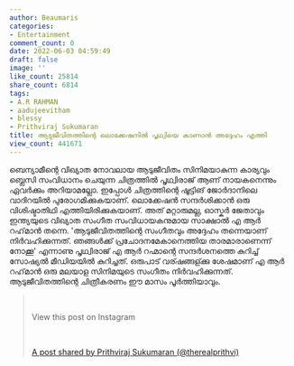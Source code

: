 ```yaml
---
author: Beaumaris
categories:
- Entertainment
comment_count: 0
date: 2022-06-03 04:59:49
draft: false
image: ''
like_count: 25814
share_count: 6814
tags:
- A.R RAHMAN
- aadujeevitham
- blessy
- Prithviraj Sukumaran
title: ആടുജീവിതത്തിന്റെ ലൊക്കേഷനിൽ പൃഥ്വിയെ കാണാൻ അദ്ദേഹം എത്തി
view_count: 441671
---
```


ബെന്യാമീന്റെ വിഖ്യാത നോവലായ ആടുജീവിതം സിനിമയാകുന്ന കാര്യവും ബ്ലെസി സംവിധാനം ചെയുന്ന ചിത്രത്തിൽ പൃഥ്വിരാജ് ആണ് നായകനെന്നും ഏവർക്കും അറിയാമല്ലോ. ഇപ്പോൾ ചിത്രത്തിന്റെ ഷൂട്ടിങ് ജോർദാനിലെ വാദിറയിൽ പുരോഗമിക്കുകയാണ്. ലൊക്കേഷൻ സന്ദർശിക്കാൻ ഒരു വിശിഷ്ടാതിഥി എത്തിയിരിക്കുകയാണ്. അത് മറ്റാരുമല്ല, ഓസ്കർ ജേതാവും ഇന്ത്യയുടെ വിഖ്യാത സംഗീത സംവിധായകനുമായ സാക്ഷാൽ എ ആർ റഹ്‌മാൻ തന്നെ. 'ആടുജീവിതത്തിന്റെ സംഗീതവും അദ്ദേഹം തന്നെയാണ് നിർവഹിക്കുന്നത്. ഞങ്ങൾക്ക് പ്രചോദനമേകാനെത്തിയ താരമാരാണെന്ന് നോക്കൂ' എന്നാണു പൃഥ്വിരാജ് എ ആർ റഹ്മാന്റെ സന്ദർശനത്തെ കുറിച്ച് സോഷ്യൽ മീഡിയയിൽ കുറിച്ചത്. ഒരുപാട് വര്ഷങ്ങള്ക്കു ശേഷമാണ് എ ആർ റഹ്‌മാൻ ഒരു മലയാള സിനിമയുടെ സംഗീതം നിർവഹിക്കുന്നത്. ആടുജീവിതത്തിന്റെ ചിത്രീകരണം ഈ മാസം പൂർത്തിയാവും. &nbsp; 

> &nbsp; 
> 
> View this post on Instagram
> 
> &nbsp; 
> 
> [A post shared by Prithviraj Sukumaran (@therealprithvi)](https://www.instagram.com/p/CeQqYbGsJV6/?utm_source=ig_embed&utm_campaign=loading)